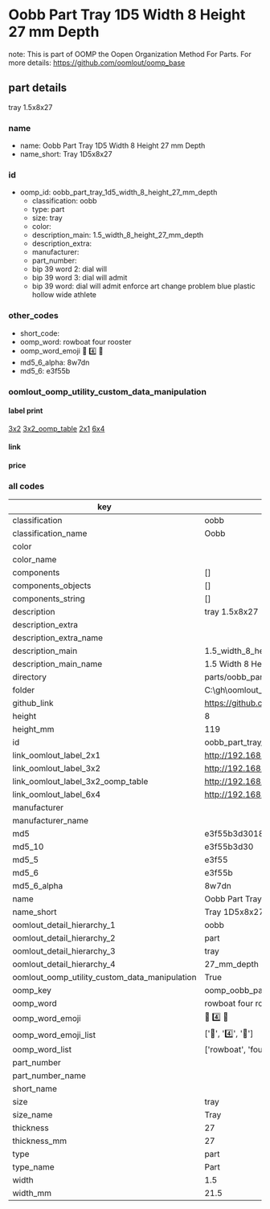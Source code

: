 # Oobb Part Tray 1D5 Width 8 Height 27 mm Depth  

note: This is part of OOMP the Oopen Organization Method For Parts. For more details: https://github.com/oomlout/oomp_base

##  part details
  



tray 1.5x8x27



### name
* name: Oobb Part Tray 1D5 Width 8 Height 27 mm Depth
* name_short: Tray 1D5x8x27 
### id
* oomp_id: oobb_part_tray_1d5_width_8_height_27_mm_depth
  * classification: oobb
  * type: part
  * size: tray
  * color: 
  * description_main: 1.5_width_8_height_27_mm_depth
  * description_extra: 
  * manufacturer: 
  * part_number: 
  * bip 39 word 2: dial will
  * bip 39 word 3: dial will admit
  * bip 39 word: dial will admit enforce art change problem blue plastic hollow wide athlete

### other_codes
* short_code: 
* oomp_word: rowboat four rooster
* oomp_word_emoji :rowboat: :four: :rooster:
* md5_6_alpha: 8w7dn
* md5_6: e3f55b






### oomlout_oomp_utility_custom_data_manipulation
#### label print
[3x2](http://192.168.1.245:1112/?label=oomp%208w7dn)
[3x2_oomp_table](http://192.168.1.108:1112/?label=oomp%208w7dn)
[2x1](http://192.168.1.242:1112/?label=oomp%208w7dn)
[6x4](http://192.168.1.55:1112/?label=oomp%208w7dn)    

#### link

                              

#### price







### all codes 
| key | value |  
| --- | --- |  
| classification | oobb |  
| classification_name | Oobb |  
| color |  |  
| color_name |  |  
| components | [] |  
| components_objects | [] |  
| components_string | [] |  
| description | tray 1.5x8x27 |  
| description_extra |  |  
| description_extra_name |  |  
| description_main | 1.5_width_8_height_27_mm_depth |  
| description_main_name | 1.5 Width 8 Height 27 mm Depth |  
| directory | parts/oobb_part_tray_1d5_width_8_height_27_mm_depth |  
| folder | C:\gh\oomlout_oobb_version_4_generated_parts\parts\oobb_part_tray_1d5_width_8_height_27_mm_depth |  
| github_link | https://github.com/oomlout/oomlout_oomp_part_src/tree/main/parts/oobb_part_tray_1d5_width_8_height_27_mm_depth |  
| height | 8 |  
| height_mm | 119 |  
| id | oobb_part_tray_1d5_width_8_height_27_mm_depth |  
| link_oomlout_label_2x1 | http://192.168.1.242:1112/?label=oomp%208w7dn |  
| link_oomlout_label_3x2 | http://192.168.1.245:1112/?label=oomp%208w7dn |  
| link_oomlout_label_3x2_oomp_table | http://192.168.1.108:1112/?label=oomp%208w7dn |  
| link_oomlout_label_6x4 | http://192.168.1.55:1112/?label=oomp%208w7dn |  
| manufacturer |  |  
| manufacturer_name |  |  
| md5 | e3f55b3d3018556c988664a2077ec9e8 |  
| md5_10 | e3f55b3d30 |  
| md5_5 | e3f55 |  
| md5_6 | e3f55b |  
| md5_6_alpha | 8w7dn |  
| name | Oobb Part Tray 1D5 Width 8 Height 27 mm Depth |  
| name_short | Tray 1D5x8x27  |  
| oomlout_detail_hierarchy_1 | oobb |  
| oomlout_detail_hierarchy_2 | part |  
| oomlout_detail_hierarchy_3 | tray |  
| oomlout_detail_hierarchy_4 | 27_mm_depth |  
| oomlout_oomp_utility_custom_data_manipulation | True |  
| oomp_key | oomp_oobb_part_tray_1d5_width_8_height_27_mm_depth |  
| oomp_word | rowboat four rooster |  
| oomp_word_emoji | :rowboat: :four: :rooster: |  
| oomp_word_emoji_list | [':rowboat:', ':four:', ':rooster:'] |  
| oomp_word_list | ['rowboat', 'four', 'rooster'] |  
| part_number |  |  
| part_number_name |  |  
| short_name |  |  
| size | tray |  
| size_name | Tray |  
| thickness | 27 |  
| thickness_mm | 27 |  
| type | part |  
| type_name | Part |  
| width | 1.5 |  
| width_mm | 21.5 |  
